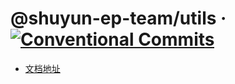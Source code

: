 # @shuyun-ep-team/utils &middot; [![Conventional Commits](https://img.shields.io/npm/v/@shuyun-ep-team/utils.svg)](https://www.npmjs.com/package/@shuyun-ep-team/utils)

+ [文档地址](https://shuyunff2e.github.io/shuyun-ep-utils-docs/)
